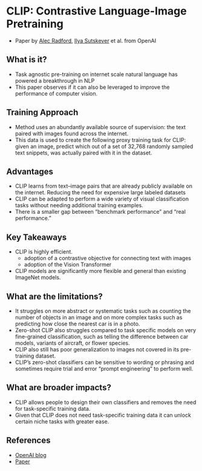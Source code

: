 # CLIP: Contrastive Language-Image Pretraining

- Paper by [Alec Radford](https://twitter.com/alecrad), [Ilya Sutskever](https://twitter.com/ilyasut) et al. from OpenAI

## What is it?

- Task agnostic pre-training on internet scale natural language has powered a breakthrough in NLP
- This paper observes if it can also be leveraged to improve the performance of computer vision.

## Training Approach

- Method uses an abundantly available source of supervision: the text paired with images found across the internet.
- This data is used to create the following proxy training task for CLIP: given an image, predict which out of a set of 32,768 randomly sampled text snippets, was actually paired with it in the dataset.

## Advantages

- CLIP learns from text–image pairs that are already publicly available on the internet. Reducing the need for expensive large labeled datasets
- CLIP can be adapted to perform a wide variety of visual classification tasks without needing additional training examples.
- There is a smaller gap between “benchmark performance” and “real performance.”

## Key Takeaways

- CLIP is highly efficient.
  - adoption of a contrastive objective for connecting text with images
  - adoption of the Vision Transformer
- CLIP models are significantly more flexible and general than existing ImageNet models.

## What are the limitations?

- It struggles on more abstract or systematic tasks such as counting the number of objects in an image and on more complex tasks such as predicting how close the nearest car is in a photo.
- Zero-shot CLIP also struggles compared to task specific models on very fine-grained classification, such as telling the difference between car models, variants of aircraft, or flower species.
- CLIP also still has poor generalization to images not covered in its pre-training dataset.
- CLIP’s zero-shot classifiers can be sensitive to wording or phrasing and sometimes require trial and error “prompt engineering” to perform well.

## What are broader impacts?

- CLIP allows people to design their own classifiers and removes the need for task-specific training data. 
- Given that CLIP does not need task-specific training data it can unlock certain niche tasks with greater ease.

## References

- [OpenAI blog](https://openai.com/research/clip)
- [Paper](https://arxiv.org/pdf/2103.00020.pdf)
